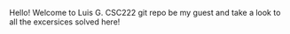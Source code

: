 Hello! Welcome to Luis G. CSC222 git repo be my guest and 
take a look to all the excersices solved here!
